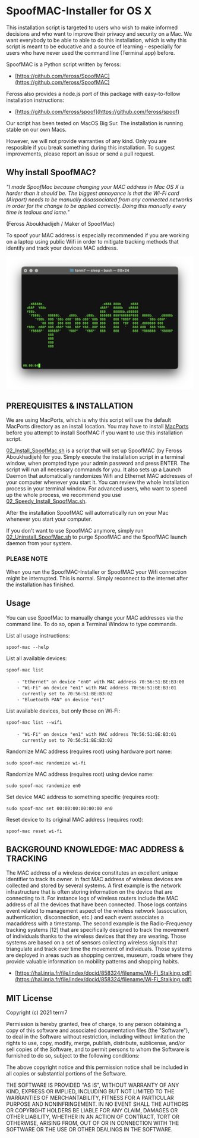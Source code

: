 # SpoofMAC-Installer for OS X

This installation script is targeted to users who wish to make informed decisions and who want to improve their privacy and security on a Mac. We want everybody to be able to able to do this installation, which is why this script is meant to be educative and a source of learning - especially for users who have never used the command line (Terminal.app) before.

SpoofMAC is a Python script written by feross:

* [https://github.com/feross/SpoofMAC](https://github.com/feross/SpoofMAC)

Feross also provides a node.js port of this package with easy-to-follow installation instructions:

* [https://github.com/feross/spoof](https://github.com/feross/spoof)

Our script has been tested on MacOS Big Sur.
The installation is running stable on our own Macs.

However, we will not provide warranties of any kind. Only you are resposible if you break something during this installation.
To suggest improvements, please report an issue or send a pull request.


## Why install SpoofMAC?


*"I made SpoofMac because changing your MAC address in Mac OS X is harder than it should be. The biggest annoyance is that the Wi-Fi card (Airport) needs to be manually disassociated from any connected networks in order for the change to be applied correctly. Doing this manually every time is tedious and lame."*

(Feross Aboukhadijeh / Maker of SpoofMac)

To spoof your MAC address is especially recommended if you are working on a laptop using public Wifi in order to mitigate tracking methods that identify and track your devices MAC address.

<p align="center">
  <img src="/png/SpoofMac.png" title="SpoofMAC Installer">
</p>

## PREREQUISITES & INSTALLATION

We are using MacPorts, which is why this script will use the default MacPorts directory as an install location. You may have to install [MacPorts](https://github.com/term7/01_MacPorts-Installer) before you attempt to install SoofMAC if you want to use this installation script.
    
[02_Install_SpoofMac.sh](https://github.com/term7/02_SpoofMAC/blob/main/script) is a script that will set up SpoofMAC (by Feross Aboukhadijeh) for you. Simply execute the installation script in a terminal window, when prompted type your admin password and press ENTER. The script will run all necessary commands for you. It also sets up a Launch Daemon that automatically randomizes Wifi and Ethernet MAC addresses of your computer whenever you start it. You can review the whole installation process in your terminal window.
For advanced users, who want to speed up the whole process, we recommend you use [02_Speedy_Install_SpoofMac.sh](https://github.com/term7/02_SpoofMAC/blob/main/script).


After the installation SpoofMAC will automatically run on your Mac whenever you start your computer. 

If you don't want to use SpoofMAC anymore, simply run [02_Uninstall_SpoofMac.sh](https://github.com/term7/02_SpoofMAC/blob/main/script) to purge SpoofMAC and the SpoofMAC launch daemon from your system.

### PLEASE NOTE

When you run the SpoofMAC-Installer or SpoofMAC your Wifi connection might be interrupted. This is normal. Simply reconnect to the internet after the installation has finished.


## Usage

You can use SpoofMac to manually change your MAC addresses via the command line. To do so, open a Terminal Window to type commands.


List all usage instructions:

    spoof-mac --help


List all available devices:

    spoof-mac list

        - "Ethernet" on device "en0" with MAC address 70:56:51:BE:B3:00
        - "Wi-Fi" on device "en1" with MAC address 70:56:51:BE:B3:01 
          currently set to 70:56:51:BE:B3:02
        - "Bluetooth PAN" on device "en1"


List available devices, but only those on Wi-Fi:

    spoof-mac list --wifi

        - "Wi-Fi" on device "en1" with MAC address 70:56:51:BE:B3:01 
          currently set to 70:56:51:BE:B3:02


Randomize MAC address (requires root) using hardware port name:

    sudo spoof-mac randomize wi-fi


Randomize MAC address (requires root) using device name:

    sudo spoof-mac randomize en0


Set device MAC address to something specific (requires root):

    sudo spoof-mac set 00:00:00:00:00:00 en0


Reset device to its original MAC address (requires root):
    
    spoof-mac reset wi-fi



## BACKGROUND KNOWLEDGE: MAC ADDRESS & TRACKING

The MAC address of a wireless device constitutes an excellent unique identifier to track its owner. In fact MAC address of wireless devices are collected and stored by several systems.
A first example is the network infrastructure that is often storing information on the device that are connecting to it. For instance logs of wireless routers include the MAC address of all the devices that have been connected. Those logs contains event related to management aspect of the wireless network (association, authentication, disconnection, etc.) and each event associates a macaddress with a timestamp.
The second example is the Radio-Frequency tracking systems [12] that are specifically designed to track the movement of individuals thanks to the wireless devices that they are wearing. Those systems are based on a set of sensors collecting wireless signals that triangulate and track over time the movement of individuals. Those systems are deployed in areas such as shopping centres, museum, roads where they provide valuable information on mobility patterns and shopping habits.

* [https://hal.inria.fr/file/index/docid/858324/filename/Wi-Fi_Stalking.pdf](https://hal.inria.fr/file/index/docid/858324/filename/Wi-Fi_Stalking.pdf)
    

## MIT License

Copyright (c) 2021 term7

Permission is hereby granted, free of charge, to any person obtaining a copy of this software and associated documentation files (the "Software"), to deal in the Software without restriction, including without limitation the rights to use, copy, modify, merge, publish, distribute, sublicense, and/or sell copies of the Software, and to permit persons to whom the Software is furnished to do so, subject to the following conditions:

The above copyright notice and this permission notice shall be included in all copies or substantial portions of the Software.

THE SOFTWARE IS PROVIDED "AS IS", WITHOUT WARRANTY OF ANY KIND, EXPRESS OR IMPLIED, INCLUDING BUT NOT LIMITED TO THE WARRANTIES OF MERCHANTABILITY, FITNESS FOR A PARTICULAR PURPOSE AND NONINFRINGEMENT. IN NO EVENT SHALL THE AUTHORS OR COPYRIGHT HOLDERS BE LIABLE FOR ANY CLAIM, DAMAGES OR OTHER LIABILITY, WHETHER IN AN ACTION OF CONTRACT, TORT OR OTHERWISE, ARISING FROM, OUT OF OR IN CONNECTION WITH THE SOFTWARE OR THE USE OR OTHER DEALINGS IN THE SOFTWARE.
